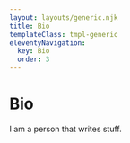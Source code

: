 ```yaml
---
layout: layouts/generic.njk
title: Bio
templateClass: tmpl-generic
eleventyNavigation:
  key: Bio
  order: 3
---
```


# Bio
I am a person that writes stuff.
